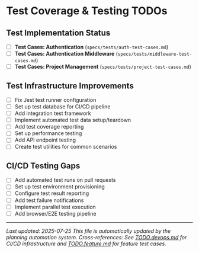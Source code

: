 # Test Coverage & Testing TODOs

## Test Implementation Status

- [ ] **Test Cases: Authentication** (`specs/tests/auth-test-cases.md`)
- [ ] **Test Cases: Authentication Middleware** (`specs/tests/middleware-test-cases.md`)
- [ ] **Test Cases: Project Management** (`specs/tests/project-test-cases.md`)

## Test Infrastructure Improvements

- [ ] Fix Jest test runner configuration
- [ ] Set up test database for CI/CD pipeline
- [ ] Add integration test framework
- [ ] Implement automated test data setup/teardown
- [ ] Add test coverage reporting
- [ ] Set up performance testing
- [ ] Add API endpoint testing
- [ ] Create test utilities for common scenarios

## CI/CD Testing Gaps

- [ ] Add automated test runs on pull requests
- [ ] Set up test environment provisioning
- [ ] Configure test result reporting
- [ ] Add test failure notifications
- [ ] Implement parallel test execution
- [ ] Add browser/E2E testing pipeline

---
*Last updated: 2025-07-25*
*This file is automatically updated by the planning automation system.*
*Cross-references: See [TODO.devops.md](TODO.devops.md) for CI/CD infrastructure and [TODO.feature.md](TODO.feature.md) for feature test cases.*
